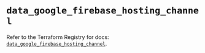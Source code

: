 # `data_google_firebase_hosting_channel`

Refer to the Terraform Registry for docs: [`data_google_firebase_hosting_channel`](https://registry.terraform.io/providers/hashicorp/google-beta/6.12.0/docs/data-sources/google_firebase_hosting_channel).
